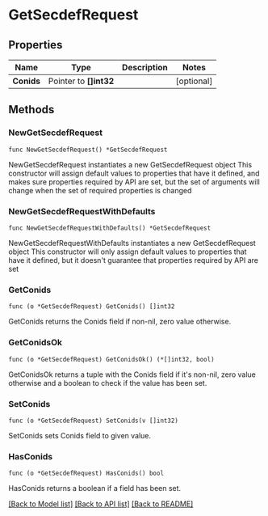 # GetSecdefRequest

## Properties

Name | Type | Description | Notes
------------ | ------------- | ------------- | -------------
**Conids** | Pointer to **[]int32** |  | [optional] 

## Methods

### NewGetSecdefRequest

`func NewGetSecdefRequest() *GetSecdefRequest`

NewGetSecdefRequest instantiates a new GetSecdefRequest object
This constructor will assign default values to properties that have it defined,
and makes sure properties required by API are set, but the set of arguments
will change when the set of required properties is changed

### NewGetSecdefRequestWithDefaults

`func NewGetSecdefRequestWithDefaults() *GetSecdefRequest`

NewGetSecdefRequestWithDefaults instantiates a new GetSecdefRequest object
This constructor will only assign default values to properties that have it defined,
but it doesn't guarantee that properties required by API are set

### GetConids

`func (o *GetSecdefRequest) GetConids() []int32`

GetConids returns the Conids field if non-nil, zero value otherwise.

### GetConidsOk

`func (o *GetSecdefRequest) GetConidsOk() (*[]int32, bool)`

GetConidsOk returns a tuple with the Conids field if it's non-nil, zero value otherwise
and a boolean to check if the value has been set.

### SetConids

`func (o *GetSecdefRequest) SetConids(v []int32)`

SetConids sets Conids field to given value.

### HasConids

`func (o *GetSecdefRequest) HasConids() bool`

HasConids returns a boolean if a field has been set.


[[Back to Model list]](../README.md#documentation-for-models) [[Back to API list]](../README.md#documentation-for-api-endpoints) [[Back to README]](../README.md)


